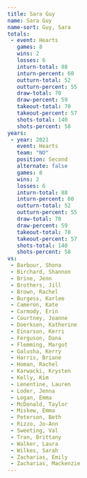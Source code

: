 ```yaml
---
title: Sara Guy
name: Sara Guy
name-sort: Guy, Sara
totals:
 - event: Hearts
   games: 8
   wins: 2
   losses: 6
   inturn-total: 88
   inturn-percent: 60
   outturn-total: 52
   outturn-percent: 55
   draw-total: 70
   draw-percent: 59
   takeout-total: 70
   takeout-percent: 57
   shots-total: 140
   shots-percent: 58
years:
 - year: 2021
   event: Hearts
   team: "NO"
   position: Second
   alternate: false
   games: 8
   wins: 2
   losses: 6
   inturn-total: 88
   inturn-percent: 60
   outturn-total: 52
   outturn-percent: 55
   draw-total: 70
   draw-percent: 59
   takeout-total: 70
   takeout-percent: 57
   shots-total: 140
   shots-percent: 58
vs:
 - Barbour, Shona
 - Birchard, Shannon
 - Brine, Jenn
 - Brothers, Jill
 - Brown, Rachel
 - Burgess, Karlee
 - Cameron, Kate
 - Carmody, Erin
 - Courtney, Joanne
 - Doerksen, Katherine
 - Einarson, Kerri
 - Ferguson, Dana
 - Flemming, Margot
 - Galusha, Kerry
 - Harris, Briane
 - Homan, Rachel
 - Karwacki, Krysten
 - Kelly, Kim
 - Lenentine, Lauren
 - Loder, Jenna
 - Logan, Emma
 - McDonald, Taylor
 - Miskew, Emma
 - Peterson, Beth
 - Rizzo, Jo-Ann
 - Sweeting, Val
 - Tran, Brittany
 - Walker, Laura
 - Wilkes, Sarah
 - Zacharias, Emily
 - Zacharias, Mackenzie
---
```

